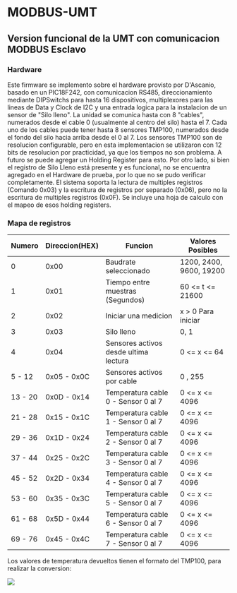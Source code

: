 # MODBUS-UMT
## Version funcional de la UMT con comunicacion MODBUS Esclavo
### Hardware
Este firmware se implemento sobre el hardware provisto por D'Ascanio, basado en un PIC18F242, con comunicacion RS485, direccionamiento mediante DIPSwitchs para hasta 16 dispositivos, multiplexores para las lineas de Data y Clock de I2C y una entrada logica para la instalacion de un sensor de "Silo lleno".
La unidad se comunica hasta con 8 "cables", numerados desde el cable 0 (usualmente al centro del silo) hasta el 7. Cada uno de los cables puede tener hasta 8 sensores TMP100, numerados desde el fondo del silo hacia arriba desde el 0 al 7. Los sensores TMP100 son de resolucion configurable, pero en esta implementacion se utilizaron con 12 bits de resolucion por practicidad, ya que los tiempos no son problema. A futuro se puede agregar un Holding Register para esto.
Por otro lado, si bien el registro de Silo Lleno está presente y es funcional, no se encuentra agregado en el Hardware de prueba, por lo que no se pudo verificar completamente.
El sistema soporta la lectura de multiples registros (Comando 0x03) y la escritura de registros por separado (0x06), pero no la escritura de multiples registros (0x0F).
Se incluye una hoja de calculo con el mapeo de esos holding registers.
### Mapa de registros
| Numero | Direccion(HEX) | Funcion  | Valores Posibles |
| - | - | - | - |
| 0 | 0x00 | Baudrate seleccionado   | 1200, 2400, 9600, 19200 |
| 1 | 0x01 | Tiempo entre muestras (Segundos)   | 60 <= t <= 21600 |
| 2 | 0x02 | Iniciar una medicion    | x > 0 Para iniciar|
| 3 | 0x03 | Silo lleno | 0, 1 |
| 4 | 0x04 | Sensores activos desde ultima lectura | 0 <= x <= 64 |
| 5 - 12 | 0x05 - 0x0C | Sensores activos por cable | 0 , 255 |
| 13 - 20 | 0x0D - 0x14 | Temperatura cable 0 - Sensor 0 al 7  | 0 <= x <= 4096 |
| 21 - 28 | 0x15 - 0x1C | Temperatura cable 1 - Sensor 0 al 7  | 0 <= x <= 4096 |
| 29 - 36 | 0x1D - 0x24 | Temperatura cable 2 - Sensor 0 al 7  | 0 <= x <= 4096 |
| 37 - 44 | 0x25 - 0x2C | Temperatura cable 3 - Sensor 0 al 7  | 0 <= x <= 4096 |
| 45 - 52 | 0x2D - 0x34 | Temperatura cable 4 - Sensor 0 al 7  | 0 <= x <= 4096 |
| 53 - 60 | 0x35 - 0x3C | Temperatura cable 5 - Sensor 0 al 7  | 0 <= x <= 4096 |
| 61 - 68 | 0x5D - 0x44 | Temperatura cable 6 - Sensor 0 al 7  | 0 <= x <= 4096 |
| 69 - 76 | 0x45 - 0x4C | Temperatura cable 7 - Sensor 0 al 7  | 0 <= x <= 4096 |

Los valores de temperatura devueltos tienen el formato del TMP100, para realizar la conversion:

<img src="https://latex.codecogs.com/svg.image?\inline&space;\huge&space;\bg{white}\textbf{temperatura}\left&space;(&space;x&space;\right&space;)&space;=&space;&space;\left\{\begin{matrix}x&space;*&space;0,0625&space;\Rightarrow&space;x&space;\leq&space;2047&space;\\(4096-x)&space;*&space;(-0,0625)&space;&space;\Rightarrow&space;x&space;>&space;2047\end{matrix}\right."  />
